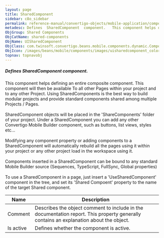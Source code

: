 ```yaml
---
layout: page
title: SharedComponent
sidebar: c8o_sidebar
permalink: reference-manual/convertigo-objects/mobile-application/components/shared-components/sharedcomponent/
metadesc: Defines  SharedComponent  component.   This component helps defining an entire composite component. This component will then be available To all other
ObjGroup: Shared Components
ObjCatName: shared-components
ObjName: UISharedComponent
ObjClass: com.twinsoft.convertigo.beans.mobile.components.dynamic.ComponentManager$3
ObjIcon: /images/beans/mobile/components/images/uisharedcomponent_color_32x32.png
topnav: topnavobj
---
```

##### Defines <i>SharedComponent</i> component. <br/>

 This component helps defining an entire composite component. This component will then be available To all other Pages within your project and to any other Project. Using SharedComponents is the best way to build modular projects and provide standard components shared among multiple Projects / Pages.<br/>
<br/>
SharedComponent objects will be placed in the 'ShareComponents' folder of your project. Under a SharedComponent you can add any other Convertigo Mobile Builder component, such as buttons, list views, styles etc...<br/>
<br/>
Modifying any component property or adding components to a SharedComponent will automatically rebuild all the pages using it within your project or any other project load in the workspace using it.<br/>
<br/>
Components inserted in a SharedComponent can be bound to any standard Mobile Builder source (Sequences, TypeScript, FullSync, Global properties) <br/>
<br/>
To use a SharedComponent in a page, just insert a 'UseSharedComponent' component in the tree, and set its 'Shared Compoent' property to the name of the target Shared component.

Name | Description 
--- | ---
Comment | Describes the object comment to include in the documentation report.  This property generally contains an explanation about the object. 
Is active | Defines whether the component is active. 

